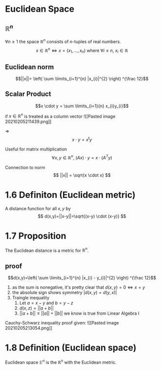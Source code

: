 # Euclidean Space

## $\mathbb{R}^{n}$
$\forall n \geq 1$ the space $\mathbb{R}^{n}$ consists of $n$-tuples of real numbers.
$$x \in \mathbb{R}^{n} \Leftrightarrow x=(x_{1},\dots , x_{n}) \text{ where } \forall i\leq n , \ x_{i} \in \mathbb{R}$$

## Euclidean norm
$$||x||= \left( \sum \limits_{i=1}^{n} |x_{i}|^{2} \right) ^{\frac 12}$$

## Scalar Product
$$x \cdot y = \sum \limits_{i=1}{n} x_{i}y_{i}$$

if $x\in \mathbb{R}^{n}$ is treated as a column vector
![[Pasted image 20210205211439.png]]

=>
$$x \cdot y = x^{t} y $$

Useful for matrix multiplication
$$ \forall x,y \in \mathbb{R}^{n} , \ (Ax) \cdot y = x \cdot (A^{T} y)$$

Connection to norm
$$ ||x|| = \sqrt{x \cdot x} $$

# 1.6 Definiton (Euclidean metric)
A distance function for all $x,y$ by
$$ d(x,y)=||x-y||=\sqrt{(x-y) \cdot (x-y)} $$


# 1.7 Proposition
The Euclidean distance is a metric for $\mathbb{R}^{n}$.

## proof
$$d(x,y)=\left( \sum \limits_{i=1}^{n} |x_{i} - y_{i}|^{2} \right) ^{\frac 12}$$
1. as the sum is nonegative, it's pretty clear that $d(x,y)=0 \Leftrightarrow x=y$
2. the absolute sign shows symmetry $|d(x,y)=d(y,x)|$
3.  Traingle inequality
	1.  Let $a= x-y$ and $b=y-z$
	2.  $d(x,z)=||a+b||$
	3.  $||a+b|| \leq ||a||+||b||$ we know is true from Linear Algebra I

Cauchy-Schwarz inequality proof given:
![[Pasted image 20210205213054.png]]

# 1.8 Definition (Euclidean space)
Euclidean space $\mathbb{E}^{n}$ is the $\mathbb{R}^{n}$ with the Euclidean metric.

